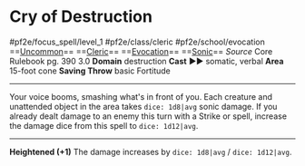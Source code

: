 # Cry of Destruction
#pf2e/focus_spell/level_1 #pf2e/class/cleric #pf2e/school/evocation 
==[Uncommon](../../../../../TTRPGShare-Pathfinder-2E-Vault/rules/traits/uncommon.md)== ==[Cleric](../../../../../TTRPGShare-Pathfinder-2E-Vault/rules/traits/cleric.md)== ==[Evocation](../../../../../TTRPGShare-Pathfinder-2E-Vault/rules/traits/evocation.md)== ==[Sonic](../../../../../TTRPGShare-Pathfinder-2E-Vault/rules/traits/sonic.md)==
*Source* Core Rulebook pg. 390 3.0
**Domain** destruction
**Cast** ►► somatic, verbal
**Area** 15-foot cone
**Saving Throw** basic Fortitude

---
Your voice booms, smashing what's in front of you. Each creature and unattended object in the area takes `dice: 1d8|avg` sonic damage. If you already dealt damage to an enemy this turn with a Strike or spell, increase the damage dice from this spell to `dice: 1d12|avg`.

<hr>

**Heightened (+1)** The damage increases by `dice: 1d8|avg` / `dice: 1d12|avg`.